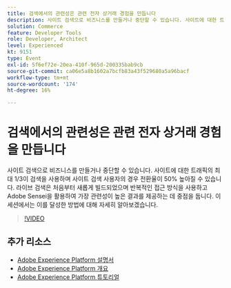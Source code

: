 ```yaml
---
title: 검색에서의 관련성은 관련 전자 상거래 경험을 만듭니다
description: 사이트 검색으로 비즈니스를 만들거나 중단할 수 있습니다. 사이트에 대한 트래픽의 최대 1/3이 검색을 사용하며 사이트 검색 사용자의 경우 전환율이 50% 높아질 수 있습니다. 라이브 검색은 처음부터 새롭게 빌드되었으며 반복적인 접근 방식을 사용하고 Adobe Sensei을 활용하여 가장 관련성이 높은 결과를 제공하는 데 중점을 둡니다. 이 세션에서는 이를 달성한 방법에 대해 자세히 알아보겠습니다.
solution: Commerce
feature: Developer Tools
role: Developer, Architect
level: Experienced
kt: 9151
type: Event
exl-id: 5f6ef72e-20ea-410f-965d-200335bab9cb
source-git-commit: ca06e5a8b1602a7bcfb83a43f529680a5a96bacf
workflow-type: tm+mt
source-wordcount: '174'
ht-degree: 16%

---
```


# 검색에서의 관련성은 관련 전자 상거래 경험을 만듭니다

사이트 검색으로 비즈니스를 만들거나 중단할 수 있습니다. 사이트에 대한 트래픽의 최대 1/3이 검색을 사용하며 사이트 검색 사용자의 경우 전환율이 50% 높아질 수 있습니다. 라이브 검색은 처음부터 새롭게 빌드되었으며 반복적인 접근 방식을 사용하고 Adobe Sensei을 활용하여 가장 관련성이 높은 결과를 제공하는 데 중점을 둡니다. 이 세션에서는 이를 달성한 방법에 대해 자세히 알아보겠습니다.

>[!VIDEO](https://video.tv.adobe.com/v/337579/?quality=12&learn=on&hidetitle=true)

## 추가 리소스

- [Adobe Experience Platform 설명서](https://experienceleague.adobe.com/docs/experience-platform.html)
- [Adobe Experience Platform 개요](https://experienceleague.adobe.com/docs/experience-platform/landing/home.html?lang=ko)
- [Adobe Experience Platform 튜토리얼](https://experienceleague.adobe.com/docs/platform-learn/tutorials/overview.html?lang=en)
